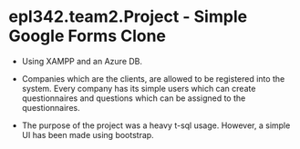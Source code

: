 # epl342.team2.Project - Simple Google Forms Clone

* Using XAMPP and an Azure DB.

* Companies which are the clients, are allowed to be registered into the system. Every company has its simple users which can create questionnaires and questions which can be assigned to the questionnaires.

* The purpose of the project was a heavy t-sql usage. However, a simple UI has been made using bootstrap. 
